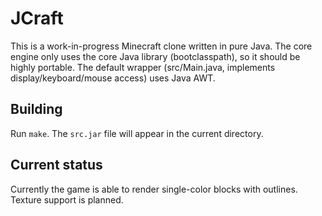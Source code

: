 # JCraft

This is a work-in-progress Minecraft clone written in pure Java. The core engine only uses the core Java library (bootclasspath), so it should be highly portable. The default wrapper (src/Main.java, implements display/keyboard/mouse access) uses Java AWT.

## Building

Run `make`. The `src.jar` file will appear in the current directory.

## Current status

Currently the game is able to render single-color blocks with outlines. Texture support is planned.

